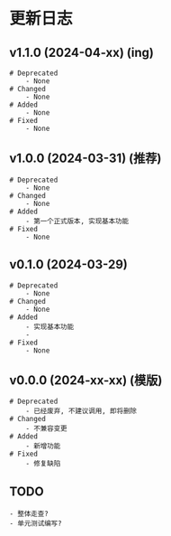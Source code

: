# 更新日志

## v1.1.0 (2024-04-xx) (ing)
```shell
# Deprecated
    - None
# Changed
    - None
# Added
    - None
# Fixed
    - None
```

## v1.0.0 (2024-03-31) (推荐)
```shell
# Deprecated
    - None
# Changed
    - None
# Added
    - 第一个正式版本, 实现基本功能
# Fixed
    - None
```

## v0.1.0 (2024-03-29)
```shell
# Deprecated
    - None
# Changed
    - None
# Added
    - 实现基本功能
    - 
# Fixed
    - None
```

## v0.0.0 (2024-xx-xx) (模版)
```shell
# Deprecated
    - 已经废弃, 不建议调用, 即将删除
# Changed
    - 不兼容变更
# Added
    - 新增功能
# Fixed
    - 修复缺陷
```

## TODO

```shell
- 整体走查?
- 单元测试编写?

```
